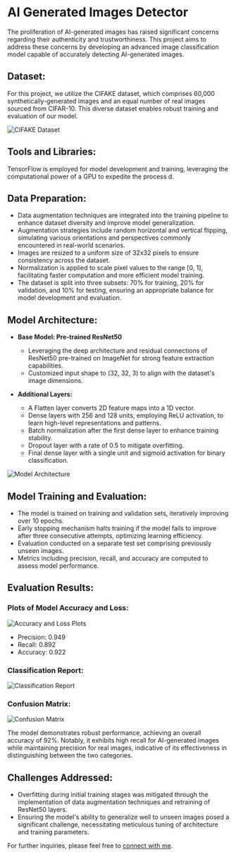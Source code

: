 # AI Generated Images Detector 

The proliferation of AI-generated images has raised significant concerns regarding their authenticity and trustworthiness. This project aims to address these concerns by developing an advanced image classification model capable of accurately detecting AI-generated images.

## Dataset:

For this project, we utilize the CIFAKE dataset, which comprises 60,000 synthetically-generated images and an equal number of real images sourced from CIFAR-10. This diverse dataset enables robust training and evaluation of our model.

![CIFAKE Dataset](https://storage.googleapis.com/kaggle-datasets-images/3041726/5227744/64b8381e45aef2060808e31584ed141f/dataset-cover.png)

## Tools and Libraries:

TensorFlow is employed for model development and training, leveraging the computational power of a  GPU to expedite the process  d.

## Data Preparation:

- Data augmentation techniques are integrated into the training pipeline to enhance dataset diversity and improve model generalization.
- Augmentation strategies include random horizontal and vertical flipping, simulating various orientations and perspectives commonly encountered in real-world scenarios.
- Images are resized to a uniform size of 32x32 pixels to ensure consistency across the dataset.
- Normalization is applied to scale pixel values to the range [0, 1], facilitating faster computation and more efficient model training.
- The dataset is split into three subsets: 70% for training, 20% for validation, and 10% for testing, ensuring an appropriate balance for model development and evaluation.

## Model Architecture:

- **Base Model: Pre-trained ResNet50**
  - Leveraging the deep architecture and residual connections of ResNet50 pre-trained on ImageNet for strong feature extraction capabilities.
  - Customized input shape to (32, 32, 3) to align with the dataset's image dimensions.

- **Additional Layers:**
  - A Flatten layer converts 2D feature maps into a 1D vector.
  - Dense layers with 256 and 128 units, employing ReLU activation, to learn high-level representations and patterns.
  - Batch normalization after the first dense layer to enhance training stability.
  - Dropout layer with a rate of 0.5 to mitigate overfitting.
  - Final dense layer with a single unit and sigmoid activation for binary classification.

![Model Architecture](https://example.com/model_architecture.png)

## Model Training and Evaluation:

- The model is trained on training and validation sets, iteratively improving over 10 epochs.
- Early stopping mechanism halts training if the model fails to improve after three consecutive attempts, optimizing learning efficiency.
- Evaluation conducted on a separate test set comprising previously unseen images.
- Metrics including precision, recall, and accuracy are computed to assess model performance.

## Evaluation Results:

### Plots of Model Accuracy and Loss:

![Accuracy and Loss Plots](https://example.com/accuracy_loss_plots.png)

- Precision: 0.949
- Recall: 0.892
- Accuracy: 0.922

### Classification Report:

![Classification Report](https://example.com/classification_report.png)

### Confusion Matrix:

![Confusion Matrix](https://example.com/confusion_matrix.png)

The model demonstrates robust performance, achieving an overall accuracy of 92%. Notably, it exhibits high recall for AI-generated images while maintaining precision for real images, indicative of its effectiveness in distinguishing between the two categories.

## Challenges Addressed:

- Overfitting during initial training stages was mitigated through the implementation of data augmentation techniques and retraining of ResNet50 layers.
- Ensuring the model's ability to generalize well to unseen images posed a significant challenge, necessitating meticulous tuning of architecture and training parameters.

For further inquiries, please feel free to [connect with me](https://www.linkedin.com/in/iamsubhom/).
